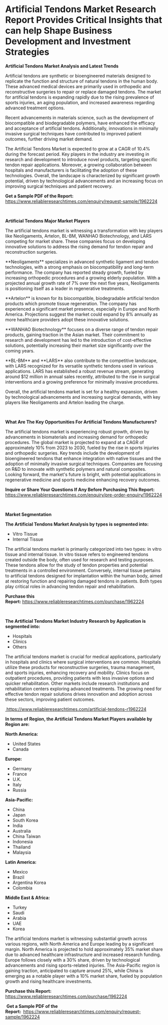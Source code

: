 <p><h1>Artificial Tendons Market Research Report Provides Critical Insights that can help Shape Business Development and Investment Strategies</h1></p><p><strong>Artificial Tendons Market Analysis and Latest Trends</strong></p>
<p><p>Artificial tendons are synthetic or bioengineered materials designed to replicate the function and structure of natural tendons in the human body. These advanced medical devices are primarily used in orthopedic and reconstructive surgeries to repair or replace damaged tendons. The market for artificial tendons is expanding rapidly due to the rising prevalence of sports injuries, an aging population, and increased awareness regarding advanced treatment options.</p><p>Recent advancements in materials science, such as the development of biocompatible and biodegradable polymers, have enhanced the efficacy and acceptance of artificial tendons. Additionally, innovations in minimally invasive surgical techniques have contributed to improved patient outcomes, further driving market demand. </p><p>The Artificial Tendons Market is expected to grow at a CAGR of 10.4% during the forecast period. Key players in the industry are investing in research and development to introduce novel products, targeting specific tendon repair applications. Moreover, a growing collaboration between hospitals and manufacturers is facilitating the adoption of these technologies. Overall, the landscape is characterized by significant growth potential, driven by technological advancements and an increasing focus on improving surgical techniques and patient recovery.</p></p>
<p><strong>Get a Sample PDF of the Report:&nbsp;</strong> <a href="https://www.reliableresearchtimes.com/enquiry/request-sample/1962224?utm_campaign=3322&utm_medium=2&utm_source=Github&utm_content=ia&utm_term=13042025&utm_id=artificial-tendons">https://www.reliableresearchtimes.com/enquiry/request-sample/1962224</a></p>
<p>&nbsp;</p>
<p><strong>Artificial Tendons Major Market Players</strong></p>
<p><p>The artificial tendons market is witnessing a transformation with key players like Neoligaments, Artelon, BL-BM, WANHAO Biotechnology, and LARS competing for market share. These companies focus on developing innovative solutions to address the rising demand for tendon repair and reconstruction surgeries.</p><p>**Neoligaments** specializes in advanced synthetic ligament and tendon technologies, with a strong emphasis on biocompatibility and long-term performance. The company has reported steady growth, fueled by increasing orthopedic procedures and a growing elderly population. With a projected annual growth rate of 7% over the next five years, Neoligaments is positioning itself as a leader in regenerative treatments.</p><p>**Artelon** is known for its biocompatible, biodegradable artificial tendon products which promote tissue regeneration. The company has experienced a significant market presence, especially in Europe and North America. Projections suggest the market could expand by 8% annually as more healthcare providers adopt these innovative solutions.</p><p>**WANHAO Biotechnology** focuses on a diverse range of tendon repair products, gaining traction in the Asian market. Their commitment to research and development has led to the introduction of cost-effective solutions, potentially increasing their market size significantly over the coming years.</p><p>**BL-BM** and **LARS** also contribute to the competitive landscape, with LARS recognized for its versatile synthetic tendons used in various applications. LARS has established a robust revenue stream, generating around $12 million in annual sales recently, attributed to the rise in surgical interventions and a growing preference for minimally invasive procedures. </p><p>Overall, the artificial tendons market is set for a healthy expansion, driven by technological advancements and increasing surgical demands, with key players like Neoligaments and Artelon leading the charge.</p></p>
<p>&nbsp;</p>
<p><strong>What Are The Key Opportunities For Artificial Tendons Manufacturers?</strong></p>
<p><p>The artificial tendons market is experiencing robust growth, driven by advancements in biomaterials and increasing demand for orthopedic procedures. The global market is projected to expand at a CAGR of approximately 10% from 2023 to 2030, fueled by the rise in sports injuries and orthopedic surgeries. Key trends include the development of bioengineered tendons that enhance integration with native tissues and the adoption of minimally invasive surgical techniques. Companies are focusing on R&D to innovate with synthetic polymers and natural composites. Looking forward, the market's future is bright, with potential applications in regenerative medicine and sports medicine enhancing recovery outcomes.</p></p>
<p><strong>Inquire or Share Your Questions If Any Before Purchasing This Report:</strong> <a href="https://www.reliableresearchtimes.com/enquiry/pre-order-enquiry/1962224?utm_campaign=3322&utm_medium=2&utm_source=Github&utm_content=ia&utm_term=13042025&utm_id=artificial-tendons">https://www.reliableresearchtimes.com/enquiry/pre-order-enquiry/1962224</a></p>
<p>&nbsp;</p>
<p><strong>Market Segmentation</strong></p>
<p><strong>The Artificial Tendons Market Analysis by types is segmented into:</strong></p>
<p><ul><li>Vitro Tissue</li><li>Internal Tissue</li></ul></p>
<p><p>The artificial tendons market is primarily categorized into two types: in vitro tissue and internal tissue. In vitro tissue refers to engineered tendons created outside the body, often used for research and testing purposes. These tendons allow for the study of tendon properties and potential treatments in a controlled environment. Conversely, internal tissue pertains to artificial tendons designed for implantation within the human body, aimed at restoring function and repairing damaged tendons in patients. Both types play critical roles in advancing tendon repair and rehabilitation.</p></p>
<p><strong>Purchase this Report:&nbsp;</strong><a href="https://www.reliableresearchtimes.com/purchase/1962224?utm_campaign=3322&utm_medium=2&utm_source=Github&utm_content=ia&utm_term=13042025&utm_id=artificial-tendons">https://www.reliableresearchtimes.com/purchase/1962224</a></p>
<p>&nbsp;</p>
<p><strong>The Artificial Tendons Market Industry Research by Application is segmented into:</strong></p>
<p><ul><li>Hospitals</li><li>Clinics</li><li>Others</li></ul></p>
<p><p>The artificial tendons market is crucial for medical applications, particularly in hospitals and clinics where surgical interventions are common. Hospitals utilize these products for reconstructive surgeries, trauma management, and sports injuries, enhancing recovery and mobility. Clinics focus on outpatient procedures, providing patients with less invasive options and quicker rehabilitation. Other markets include research institutions and rehabilitation centers exploring advanced treatments. The growing need for effective tendon repair solutions drives innovation and adoption across these sectors, improving patient outcomes.</p></p>
<p><a href="https://www.reliableresearchtimes.com/artificial-tendons-r1962224?utm_campaign=3322&utm_medium=2&utm_source=Github&utm_content=ia&utm_term=13042025&utm_id=artificial-tendons">&nbsp;https://www.reliableresearchtimes.com/artificial-tendons-r1962224</a></p>
<p><strong>In terms of Region, the Artificial Tendons Market Players available by Region are:</strong></p>
<p>
    <p> <strong> North America: </strong>
        <ul>
            <li>United States</li>
            <li>Canada</li>
        </ul>
        </p> 
    <p> <strong> Europe: </strong>
        <ul>
            <li>Germany</li>
            <li>France</li>
            <li>U.K.</li>
            <li>Italy</li>
            <li>Russia</li>
        </ul>
        </p> 
    <p> <strong> Asia-Pacific: </strong>
        <ul>
            <li>China</li>
            <li>Japan</li>
            <li>South Korea</li>
            <li>India</li>
            <li>Australia</li>
            <li>China Taiwan</li>
            <li>Indonesia</li>
            <li>Thailand</li>
            <li>Malaysia</li>
        </ul>
        </p> 
    <p> <strong> Latin America: </strong>
        <ul>
            <li>Mexico</li>
            <li>Brazil</li>
            <li>Argentina Korea</li>
            <li>Colombia</li>
        </ul>
        </p> 
    <p> <strong> Middle East & Africa: </strong>
        <ul>
            <li>Turkey</li>
            <li>Saudi</li>
            <li>Arabia</li>
            <li>UAE</li>
            <li>Korea</li>
        </ul>
    </p>
    </p>
<p><p>The artificial tendons market is witnessing substantial growth across various regions, with North America and Europe leading by a significant margin. North America is projected to hold approximately 35% market share due to advanced healthcare infrastructure and increased research funding. Europe follows closely with a 30% share, driven by technological advancements and rising sports-related injuries. The Asia-Pacific region is gaining traction, anticipated to capture around 25%, while China is emerging as a notable player with a 10% market share, fueled by population growth and rising healthcare investments.</p></p>
<p><strong>Purchase this Report: </strong><a href="https://www.reliableresearchtimes.com/purchase/1962224?utm_campaign=3322&utm_medium=2&utm_source=Github&utm_content=ia&utm_term=13042025&utm_id=artificial-tendons">https://www.reliableresearchtimes.com/purchase/1962224</a></p>
<p>&nbsp;<strong>Get a Sample PDF of the Report:&nbsp;&nbsp;</strong><a href="https://www.reliableresearchtimes.com/enquiry/request-sample/1962224?utm_campaign=3322&utm_medium=2&utm_source=Github&utm_content=ia&utm_term=13042025&utm_id=artificial-tendons">https://www.reliableresearchtimes.com/enquiry/request-sample/1962224</a></p>
<p><strong></strong></p>
<p><p></p><p></p><p></p></p>